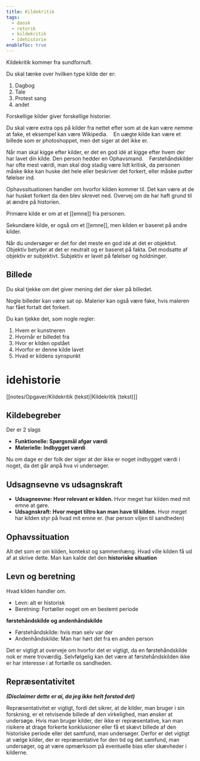 ```yaml
---
title: Kildekritik
tags:
  - dansk
  - retorik
  - kildekritik
  - idehistorie
enableToc: true
---
```

Kildekritik kommer fra sundfornuft.

Du skal tænke over hvilken type kilde der er:

1.  Dagbog
2.  Tale
3.  Protest sang
4.  andet

Forskellige kilder giver forskellige historier.

Du skal være extra ops på kilder fra nettet efter som at de kan være nemme at fake, et eksempel kan være Wikipedia.    En uægte kilde kan være et billede som er photoshoppet, men det siger at det ikke er.

Når man skal kigge efter kilder, er det en god idé at kigge efter hvem der har lavet din kilde. Den person hedder en Ophavsmand.    Førstehåndskilder har ofte mest værdi, man skal dog stadig være lidt kritisk, da personen måske ikke kan huske det hele eller beskriver det forkert, eller måske putter følelser ind.

Ophavssituationen handler om hvorfor kilden kommer til. Det kan være at de har husket forkert da den blev skrevet ned. Overvej om de har haft grund til at ændre på historien.

Primære kilde er om at et [[emne]] fra personen.

Sekundære kilde, er også om et [[emne]], men kilden er baseret på andre kilder.

Når du undersøger er det for det meste en god idé at det er objektivt. Objektiv betyder at det er neutralt og er baseret på fakta. Det modsatte af objektiv er subjektivt. Subjektiv er lavet på følelser og holdninger.

## Billede

Du skal tjekke om det giver mening det der sker på billedet.

Nogle billeder kan være sat op. Malerier kan også være fake, hvis maleren har fået fortalt det forkert.

Du kan tjekke det, som nogle regler:

1.  Hvem er kunstneren
2.  Hvornår er billedet fra
3.  Hvor er kilden opstået
4.  Hvorfor er denne kilde lavet
5.  Hvad er kildens synspunkt

# idehistorie
[[notes/Opgaver/Kildekritik (tekst)|Kildekritik (tekst)]]
## Kildebegreber
Der er 2 slags
- **Funktionelle: Spørgsmål afgør værdi**
- **Materielle: Indbygget værdi**

Nu om dage er der folk der siger at der ikke er noget indbygget værdi i noget, da det går anpå hva vi undersøger.

## Udsagnsevne vs udsagnskraft
- **Udsagneevne: Hvor relevant er kilden.** Hvor meget har kilden med mit emne at gøre.
- **Udsagnskraft: Hvor meget tiltro kan man have til kilden.** Hvor meget har kilden styr på hvad mit emne er. (har person viljen til sandheden)
## Ophavssituation
Alt det som er om kilden, kontekst og sammenhæng. Hvad ville kilden få ud af at skrive dette. Man kan kalde det den **historiske situation**

## Levn og beretning
Hvad kilden handler om.
- Levn: alt er historisk
- Beretning: Fortæller noget om en bestemt periode 

**førstehåndskilde og andenhåndskilde**
- Førstehåndskilde: hvis man selv var der
- Andenhåndskilde: Man har hørt det fra en anden person

Det er vigtigt at overveje om hvorfor det er vigtigt, da en førstehåndskilde nok er mere troværdig. Selvfølgelig kan det være at førstehåndskilden ikke er har interesse i at fortælle os sandheden.

## Repræsentativitet 

***(Disclaimer dette er ai, da jeg ikke helt forstod det)***

Repræsentativitet er vigtigt, fordi det sikrer, at de kilder, man bruger i sin forskning, er et retvisende billede af den virkelighed, man ønsker at undersøge. Hvis man bruger kilder, der ikke er repræsentative, kan man risikere at drage forkerte konklusioner eller få et skævt billede af den historiske periode eller det samfund, man undersøger. Derfor er det vigtigt at vælge kilder, der er repræsentative for den tid og det samfund, man undersøger, og at være opmærksom på eventuelle bias eller skævheder i kilderne.


